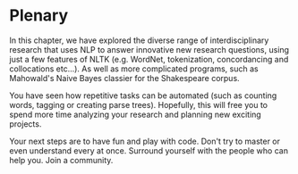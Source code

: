 # Plenary

In this chapter, we have explored the diverse range of interdisciplinary research that uses NLP to answer innovative new research questions, using just a few features of NLTK \(e.g. WordNet, tokenization, concordancing and collocations etc...\). As well as more complicated programs, such as Mahowald's Naive Bayes classier for the Shakespeare corpus.

You have seen how repetitive tasks can be automated \(such as counting words, tagging or creating parse trees\). Hopefully, this will free you to spend more time analyzing your research and planning new exciting projects.

Your next steps are to have fun and play with code. Don't try to master or even understand every at once. Surround yourself with the people who can help you. Join a community.


